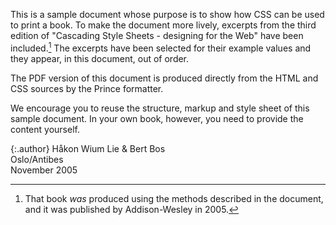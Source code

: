 
This is a sample document whose purpose is to show how CSS can be
used to print a book. To make the document more lively, excerpts from
the third edition of "Cascading Style Sheets - designing
for the Web" have been included.[^1] The
excerpts have been selected for their example values and they appear,
in this document, out of order.

The PDF version of this document is produced directly from the HTML
and CSS sources by the Prince formatter.

We encourage you to reuse the structure, markup and style sheet of
this sample document. In your own book, however, you need to provide
the content yourself.

{:.author}
Håkon Wium Lie & Bert Bos <br>
Oslo/Antibes <br>
November 2005


[^1]: That book _was_ produced using the methods described in the document, and it was published by Addison-Wesley in 2005.

